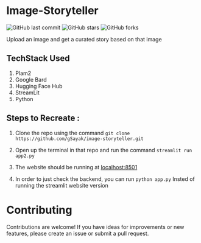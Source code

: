 # Image-Storyteller
![GitHub last commit](https://img.shields.io/github/last-commit/gSayak/image-storyteller)
![GitHub stars](https://img.shields.io/github/stars/gSayak/image-storyteller?style=social)
![GitHub forks](https://img.shields.io/github/forks/gSayak/image-storyteller?style=social)

Upload an image and get a curated story based on that image


## TechStack Used
1. Plam2
2. Google Bard
3. Hugging Face Hub
4. StreamLit
5. Python

## Steps to Recreate :
1. Clone the repo using the command
   `git clone https://github.com/gSayak/image-storyteller.git`
2. Open up the terminal in that repo and run the command
   `streamlit run app2.py`
3. The website should be running at <a href="localhost:8501">localhost:8501<a>

4. In order to just check the backend, you can run
   `python app.py`
   Insted of running the streamlit website version

# Contributing

Contributions are welcome! If you have ideas for improvements or new features, please create an issue or submit a pull request.
